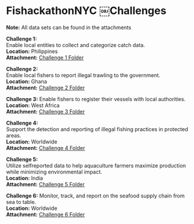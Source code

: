 # FishackathonNYC ￼Challenges #
**Note:** All data sets can be found in the attachments

**Challenge 1:**  
Enable local entities to collect and categorize catch data.   
**Location:** Philippines  
**Attachment:** [Challenge 1 Folder](Challenge_1)

**Challenge 2:**  
Enable local fishers to report illegal trawling to the government.   
**Location:** Ghana  
**Attachment:** [Challenge 2 Folder](Challenge_2)

**Challenge 3:**
Enable fishers to register their vessels with local authorities.   
**Location:** West Africa  
**Attachment:** [Challenge 3 Folder](Challenge_3)
 
**Challenge 4:**  
Support the detection and reporting of illegal fishing practices in protected areas.   
**Location:** Worldwide  
**Attachment:** [Challenge 4 Folder](Challenge_4)

**Challenge 5:**    
Utilize self­reported data to help aquaculture farmers maximize production while minimizing environmental impact.  
**Location:** India    
**Attachment:** [Challenge 5 Folder](Challenge_5)

**Challenge 6:**
Monitor, track, and report on the seafood supply chain from sea to table.   
**Location:** Worldwide   
**Attachment:** [Challenge 6 Folder](Challenge_6)


